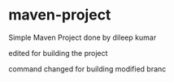 # maven-project

Simple Maven Project done by dileep kumar

edited for building the project

command changed for building
modified branc
